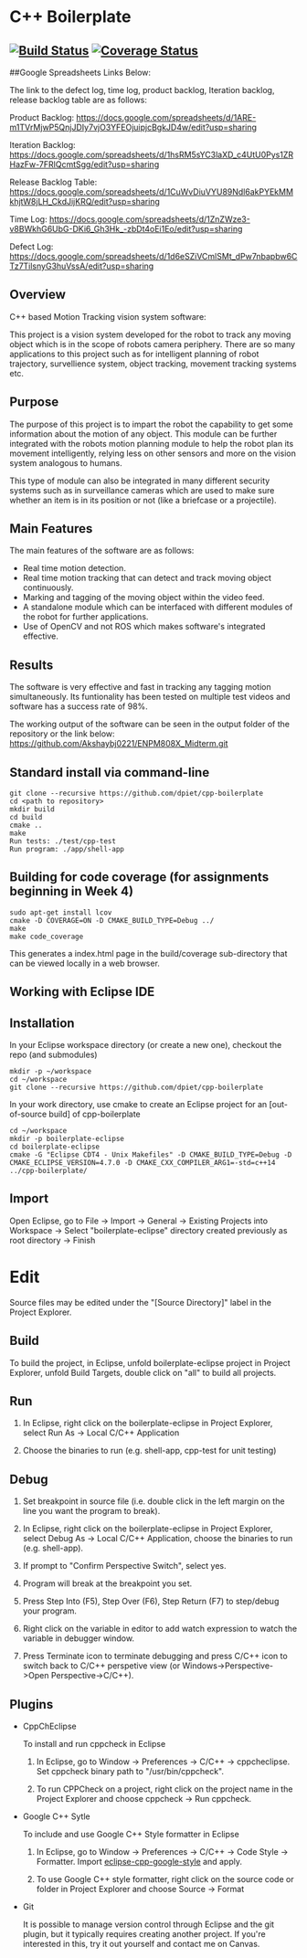 # C++ Boilerplate
[![Build Status](https://travis-ci.org/Akshaybj0221/ENPM808X_Midterm.svg?branch=master)](https://travis-ci.org/Akshaybj0221/ENPM808X_Midterm)
[![Coverage Status](https://coveralls.io/repos/github/Akshaybj0221/ENPM808X_Midterm/badge.svg)](https://coveralls.io/github/Akshaybj0221/ENPM808X_Midterm)
---

##Google Spreadsheets Links Below:

The link to the defect log, time log, product backlog, Iteration backlog, release backlog table are as follows:

Product Backlog: https://docs.google.com/spreadsheets/d/1ARE-m1TVrMjwP5QnjJDIy7vjO3YFEOjuipjcBgkJD4w/edit?usp=sharing

Iteration Backlog: https://docs.google.com/spreadsheets/d/1hsRM5sYC3laXD_c4UtU0Pys1ZRHazFw-7FRlQcmtSgg/edit?usp=sharing

Release Backlog Table: https://docs.google.com/spreadsheets/d/1CuWvDiuVYU89Ndl6akPYEkMMkhjtW8jLH_CkdJijKRQ/edit?usp=sharing


Time Log: https://docs.google.com/spreadsheets/d/1ZnZWze3-v8BWkhG6UbG-DKi6_Gh3Hk_-zbDt4oEi1Eo/edit?usp=sharing

Defect Log: https://docs.google.com/spreadsheets/d/1d6eSZiVCmlSMt_dPw7nbapbw6CTz7TilsnyG3huVssA/edit?usp=sharing


## Overview

C++ based Motion Tracking vision system software:

This project is a vision system developed for the robot to track any moving object which is in the scope of robots camera periphery. There are so many applications to this project such as for intelligent planning of robot trajectory, survellience system, object tracking, movement tracking systems etc.

## Purpose
The purpose of this project is to impart the robot the capability to get some information about the motion of any object. This module can be further integrated with the robots motion planning module to help the robot plan its movement intelligently, relying less on other sensors and more on the vision system analogous to humans.

This type of module can also be integrated in many different security systems such as in surveillance cameras which are used to make sure whether an item is in its position or not (like a briefcase or a projectile).

## Main Features
The main features of the software are as follows:

- Real time motion detection.
- Real time motion tracking that can detect and track moving object
continuously.
- Marking and tagging of the moving object within the video feed.
- A standalone module which can be interfaced with different modules of the robot for further applications.
- Use of OpenCV and not ROS which makes software's integrated effective.

## Results

The software is very effective and fast in tracking any tagging motion simultaneously.
Its funtionality has been tested on multiple test videos and software has a success rate of 98%.

The working output of the software can be seen in the output folder of the repository or the link below:
https://github.com/Akshaybj0221/ENPM808X_Midterm.git

##

## Standard install via command-line
```
git clone --recursive https://github.com/dpiet/cpp-boilerplate
cd <path to repository>
mkdir build
cd build
cmake ..
make
Run tests: ./test/cpp-test
Run program: ./app/shell-app
```

## Building for code coverage (for assignments beginning in Week 4)
```
sudo apt-get install lcov
cmake -D COVERAGE=ON -D CMAKE_BUILD_TYPE=Debug ../
make
make code_coverage
```
This generates a index.html page in the build/coverage sub-directory that can be viewed locally in a web browser.

## Working with Eclipse IDE ##

## Installation

In your Eclipse workspace directory (or create a new one), checkout the repo (and submodules)
```
mkdir -p ~/workspace
cd ~/workspace
git clone --recursive https://github.com/dpiet/cpp-boilerplate
```

In your work directory, use cmake to create an Eclipse project for an [out-of-source build] of cpp-boilerplate

```
cd ~/workspace
mkdir -p boilerplate-eclipse
cd boilerplate-eclipse
cmake -G "Eclipse CDT4 - Unix Makefiles" -D CMAKE_BUILD_TYPE=Debug -D CMAKE_ECLIPSE_VERSION=4.7.0 -D CMAKE_CXX_COMPILER_ARG1=-std=c++14 ../cpp-boilerplate/
```

## Import

Open Eclipse, go to File -> Import -> General -> Existing Projects into Workspace -> 
Select "boilerplate-eclipse" directory created previously as root directory -> Finish

# Edit

Source files may be edited under the "[Source Directory]" label in the Project Explorer.


## Build

To build the project, in Eclipse, unfold boilerplate-eclipse project in Project Explorer,
unfold Build Targets, double click on "all" to build all projects.

## Run

1. In Eclipse, right click on the boilerplate-eclipse in Project Explorer,
select Run As -> Local C/C++ Application

2. Choose the binaries to run (e.g. shell-app, cpp-test for unit testing)


## Debug


1. Set breakpoint in source file (i.e. double click in the left margin on the line you want 
the program to break).

2. In Eclipse, right click on the boilerplate-eclipse in Project Explorer, select Debug As -> 
Local C/C++ Application, choose the binaries to run (e.g. shell-app).

3. If prompt to "Confirm Perspective Switch", select yes.

4. Program will break at the breakpoint you set.

5. Press Step Into (F5), Step Over (F6), Step Return (F7) to step/debug your program.

6. Right click on the variable in editor to add watch expression to watch the variable in 
debugger window.

7. Press Terminate icon to terminate debugging and press C/C++ icon to switch back to C/C++ 
perspetive view (or Windows->Perspective->Open Perspective->C/C++).


## Plugins

- CppChEclipse

    To install and run cppcheck in Eclipse

    1. In Eclipse, go to Window -> Preferences -> C/C++ -> cppcheclipse.
    Set cppcheck binary path to "/usr/bin/cppcheck".

    2. To run CPPCheck on a project, right click on the project name in the Project Explorer 
    and choose cppcheck -> Run cppcheck.


- Google C++ Sytle

    To include and use Google C++ Style formatter in Eclipse

    1. In Eclipse, go to Window -> Preferences -> C/C++ -> Code Style -> Formatter. 
    Import [eclipse-cpp-google-style][reference-id-for-eclipse-cpp-google-style] and apply.

    2. To use Google C++ style formatter, right click on the source code or folder in 
    Project Explorer and choose Source -> Format

[reference-id-for-eclipse-cpp-google-style]: https://raw.githubusercontent.com/google/styleguide/gh-pages/eclipse-cpp-google-style.xml

- Git

    It is possible to manage version control through Eclipse and the git plugin, but it typically requires creating another project. If you're interested in this, try it out yourself and contact me on Canvas.
